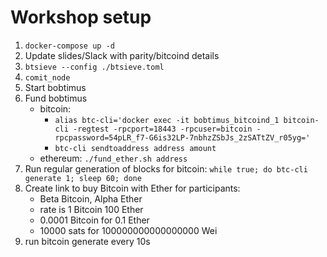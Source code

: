 # Workshop setup

1. `docker-compose up -d`
2. Update slides/Slack with parity/bitcoind details
3. `btsieve --config ./btsieve.toml`
4. `comit_node`
5. Start bobtimus
6. Fund bobtimus
   - bitcoin:
     - `alias btc-cli='docker exec -it bobtimus_bitcoind_1 bitcoin-cli -regtest -rpcport=18443 -rpcuser=bitcoin -rpcpassword=54pLR_f7-G6is32LP-7nbhzZSbJs_2zSATtZV_r05yg='`
     - `btc-cli sendtoaddress address amount`
   - ethereum: `./fund_ether.sh address`
7. Run regular generation of blocks for bitcoin: `while true; do btc-cli generate 1; sleep 60; done`
7. Create link to buy Bitcoin with Ether for participants:
   - Beta Bitcoin, Alpha Ether
   - rate is 1 Bitcoin 100 Ether
   - 0.0001 Bitcoin for 0.1 Ether 
   - 10000 sats for 100000000000000000 Wei
8. run bitcoin generate every 10s